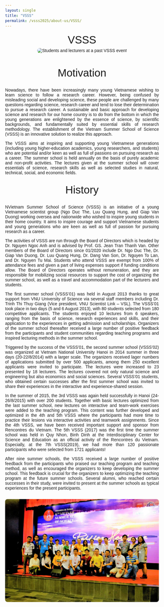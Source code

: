 ```yaml
---
layout: single
title: "VSSS"
permalink: /vsss2025/about-us/VSSS/
---
```


<style>
  .home-container {
    text-align: center;
    font-family: sans-serif;
  }
  .main-heading {
    font-size: 2.5em;
    text-align: center;
    margin-top: 0.5em;
    margin-bottom: 0.2em;
  }
  .sub-heading {
    font-size: 1.2em;
    margin-bottom: 0.5em;
  }
  .date-location {
    margin-bottom: 1.5em;
  }
  .nav-button {
    display: inline-block;
    padding: 10px 20px;
    margin: 0 10px 20px 10px;
    background-color: #007bff;
    color: white;
    text-decoration: none;
    border-radius: 5px;
    border: none;
    cursor: pointer;
    font-size: 1em;
  }
  .nav-button:hover {
    background-color: #0056b3;
  }
  .home-image {
    max-width: 100%;
    height: auto;
    border-radius: 8px;
    margin-bottom: 2em;
  }
  .section {
    margin: 2em 0;
    text-align: justify;
  }
  .section img {
     max-width: 100%;
     height: auto;
     border-radius: 8px;
  }
  .section-button {
     margin-top: 1em;
  }
  .section ul {
     list-style-position: inside;
     text-align: justify;
     margin-bottom: 1.5em;
  }
  .section li {
     margin-bottom: 0.75em;
  }
  .numbered-list {
     list-style: none;          /* Remove default numbering */
     counter-reset: my-counter; /* Initialize a counter */
}
.numbered-list li::before {
     counter-increment: my-counter; /* Increment the counter for each list item */
     content: "(" counter(my-counter) ") "; /* Display the counter with parentheses */
     margin-right: 5px;      /* Add some space after the number */
     margin-bottom: 1.5em
}
</style>

<div class="home-container">
    <div class = "main-heading" >
        VSSS
    </div>
    <img src="/_pages/2025/about-usut-us/ourjourney.jpeg" alt="Students and lecturers at a past VSSS event" class="home-image">
    <div class = "main-heading" >
        Motivation
    </div>
    <div class = "section">
        <p>
            Nowadays, there have been increasingly many young Vietnamese wishing to learn science to follow a research career. However, being confused by misleading social and developing science, these people are challenged by many questions regarding science, research career and tend to lose their determination to pursue a research career. A sustainable and basic approach for developing science and research for our home country is to do from the bottom in which the young generations are enlightened by the essence of science, by scientific backgrounds, and fundamentally suited by essential skills of research methodology. The establishment of the Vietnam Summer School of Science (VSSS) is an innovative solution to realize this approach.
        </p>
        <p>
            The VSSS aims at inspiring and supporting young Vietnamese generations (including young higher-education academics, young researchers, and students) who are potential and/or keen as well as full of passions on pursuing research as a career. The summer school is held annually on the basis of purely academic and non-profit activities. The lectures given at the summer school will cover essentials of science, research skills as well as selected studies in natural, technical, social, and economic fields.
        </p>
    </div>
    <div class = "main-heading" >
        History
    </div>
    <div class = "section">
        <p>
            NVietnam Summer School of Science (VSSS) is an initiative of a young Vietnamese scientist group (Ngo Duc The, Luu Quang Hung, and Giap Van Duong) working oversea and nationwide who wished to inspire young students in their home country. It aims to inspire courage and support Vietnamese students and young generations who are keen as well as full of passion for pursuing research as a career.
        </p>
        <p>
            The activities of VSSS are run through the Board of Directors which is headed by Dr. Nguyen Ngoc Anh and is advised by Prof. GS. Jean Tran Thanh Van. Other members of the Board of Directors since 01/2020 include Dr. Ngo Duc The, Dr. Giap Van Duong, Dr. Luu Quang Hung, Dr. Dang Van Son, Dr. Nguyen To Lan, and Dr. Nguyen Tu Mai. Students who attend VSSS are exempt from 100% of attendance fees and given a part of living expenses support if funding conditions allow. The Board of Directors operates without remuneration, and they are responsible for mobilizing social resources to support the cost of organizing the summer school, as well as a travel and accommodation part of the lecturers and students.
        </p>
        <p>
            The first summer school (VSSS’01) was held in August 2013 thanks to great support from VNU University of Science via several staff members including Dr. Trinh Thi Thuy Giang (Vice president, VNU Scientist Link – VSL). The VSSS’01 took place in two days (5 and 6 August 2013), with 80 students selected from 180 competitive applicants. The students enjoyed 10 lectures from 6 speakers, ranging from the basis of science, research experiences and skills, and their application to the experiences in getting admission and scholarships. Organizers of the summer school thereafter received a large number of positive feedback from the participants and student communities regarding teaching programs and inspired lecturing methods in the summer school.
        </p>
        <p>
            Triggered by the success of the VSSS’01, the second summer school (VSSS’02) was organized at Vietnam National University Hanoi in 2014 summer in three days (20-22/8/2014) with a larger scale. The organizers received lager numbers of applications submitted by over 500 applicants, among them 250 excellent applicants were invited to participate. The lectures were increased to 23 presented by 18 lecturers. The lectures covered not only natural science and engineering but also economics and social sciences. Several VSSS’01 students, who obtained certain successes after the first summer school was invited to share their experiences in the interactive and experience-shared session.
        </p>
        <p>
            In the summer of 2015, the 3rd VSSS was again held successfully in Hanoi (24-26/8/2015) with over 200 students. Together with basic lectures optimized from the last summer school, new lectures on interactive and team-work exercises were added to the teaching program. This content was further developed and optimized in the 4th and 5th VSSS where the participants had more time to practice their lesions via interactive activities and teamwork assignments. Since the 4th VSSS, we have been received important support and sponsor from Rencontres du Vietnam. The 5th VSSS (2017) was the first time the summer school was held in Quy Nhon, Binh Dinh at the Interdisciplinary Center for Science and Education as an official activity of the Rencontres du Vietnam. Especially, at the 7th VSSS(2019), we had more than 120 passionate participants who were selected from 1721 applicants!
        </p>
        <p>
            After nine summer schools, the VSSS received a large number of positive feedback from the participants who praised our teaching program and teaching method, as well as encouraged the organizers to keep developing the summer school. This feedback is crucial for the organizers to keep optimizing the teaching program at the future summer schools. Several alumni, who reached certain successes in their study, were invited to present at the summer schools as typical experiences for the present participants.
        </p>
    </div>
    <img src="/_pages/2025/about-us/vsss_1.jpg" alt="Students and lecturers at the 6th VSSS" class="home-image">
</div>
